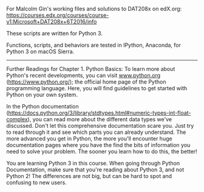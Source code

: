 For Malcolm Gin's working files and solutions to DAT208x on edX.org:
https://courses.edx.org/courses/course-v1:Microsoft+DAT208x+6T2016/info

These scripts are written for Python 3.

Functions, scripts, and behaviors are tested in IPython, Anaconda, for Python 3 on macOS Sierra.

-----
Further Readings for Chapter 1. Python Basics:
To learn more about Python's recent developments, you can visit www.python.org (https://www.python.org/); the official home page of the Python programming language. Here, you will find guidelines to get started with Python on your own system. 

In the Python documentation (https://docs.python.org/3/library/stdtypes.html#numeric-types-int-float-complex), you can read more about the different data types we've discussed. Don't let this comprehensive documentation scare you. Just try to read through it and see which parts you can already understand. The more advanced you get in Python, the more you'll encounter huge documentation pages where you have the find the bits of information you need to solve your problem. The sooner you learn how to do this, the better!

You are learning Python 3 in this course. When going through Python Documentation, make sure that you're reading about Python 3, and not Python 2! The differences are not big, but can be hard to spot and confusing to new users.



